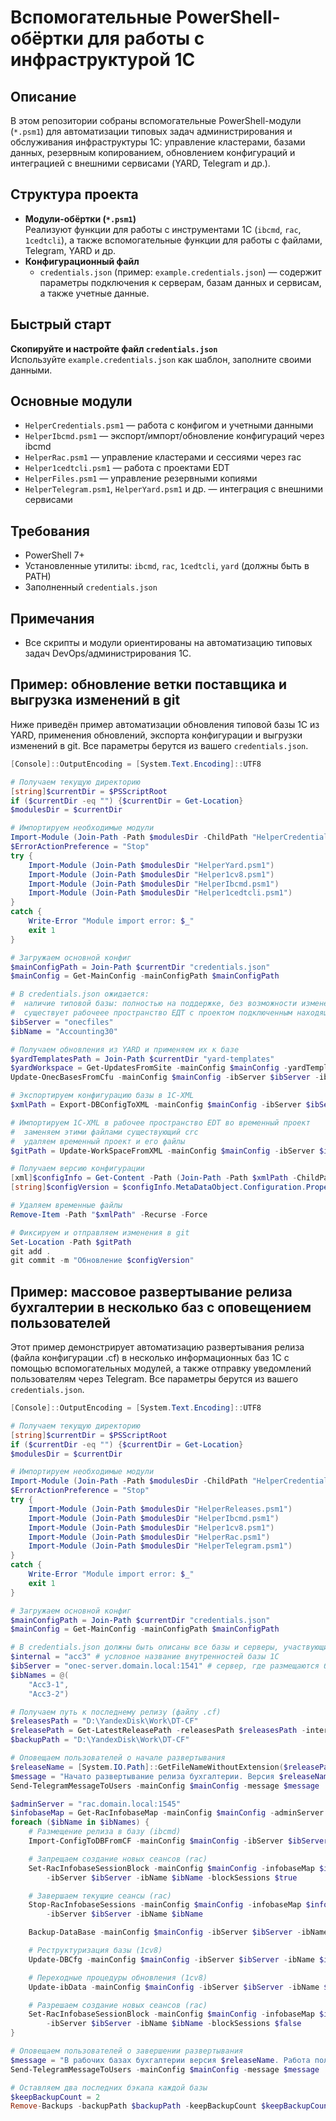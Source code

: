 # Вспомогательные PowerShell-обёртки для работы с инфраструктурой 1С

## Описание

В этом репозитории собраны вспомогательные PowerShell-модули (`*.psm1`) для автоматизации типовых задач администрирования и обслуживания инфраструктуры 1С: управление кластерами, базами данных, резервным копированием, обновлением конфигураций и интеграцией с внешними сервисами (YARD, Telegram и др.).

## Структура проекта

- **Модули-обёртки (`*.psm1`)**  
  Реализуют функции для работы с инструментами 1С (`ibcmd`, `rac`, `1cedtcli`), а также вспомогательные функции для работы с файлами, Telegram, YARD и др.
- **Конфигурационный файл**  
  - `credentials.json` (пример: `example.credentials.json`) — содержит параметры подключения к серверам, базам данных и сервисам, а также учетные данные.

## Быстрый старт

**Скопируйте и настройте файл `credentials.json`**  
   Используйте `example.credentials.json` как шаблон, заполните своими данными.

## Основные модули

- `HelperCredentials.psm1` — работа с конфигом и учетными данными
- `HelperIbcmd.psm1` — экспорт/импорт/обновление конфигураций через ibcmd
- `HelperRac.psm1` — управление кластерами и сессиями через rac
- `Helper1cedtcli.psm1` — работа с проектами EDT
- `HelperFiles.psm1` — управление резервными копиями
- `HelperTelegram.psm1`, `HelperYard.psm1` и др. — интеграция с внешними сервисами

## Требования

- PowerShell 7+
- Установленные утилиты: `ibcmd`, `rac`, `1cedtcli`, `yard` (должны быть в PATH)
- Заполненный `credentials.json`

## Примечания

- Все скрипты и модули ориентированы на автоматизацию типовых задач DevOps/администрирования 1С.

## Пример: обновление ветки поставщика и выгрузка изменений в git

Ниже приведён пример автоматизации обновления типовой базы 1С из YARD, применения обновлений, экспорта конфигурации и выгрузки изменений в git. Все параметры берутся из вашего `credentials.json`.

```powershell
[Console]::OutputEncoding = [System.Text.Encoding]::UTF8

# Получаем текущую директорию
[string]$currentDir = $PSScriptRoot
if ($currentDir -eq "") {$currentDir = Get-Location}
$modulesDir = $currentDir

# Импортируем необходимые модули
Import-Module (Join-Path -Path $modulesDir -ChildPath "HelperCredentials.psm1")
$ErrorActionPreference = "Stop"
try {
    Import-Module (Join-Path $modulesDir "HelperYard.psm1")
    Import-Module (Join-Path $modulesDir "Helper1cv8.psm1")
    Import-Module (Join-Path $modulesDir "HelperIbcmd.psm1")
    Import-Module (Join-Path $modulesDir "Helper1cedtcli.psm1")
}
catch {
    Write-Error "Module import error: $_"
    exit 1
}

# Загружаем основной конфиг
$mainConfigPath = Join-Path $currentDir "credentials.json"
$mainConfig = Get-MainConfig -mainConfigPath $mainConfigPath

# В credentials.json ожидается:
#  наличие типовой базы: полностью на поддержке, без возможности изменений
#  существует рабочеее пространство ЕДТ с проектом подключенным находящемся на ветке поставщика
$ibServer = "onecfiles"
$ibName = "Accounting30"

# Получаем обновления из YARD и применяем их к базе
$yardTemplatesPath = Join-Path $currentDir "yard-templates"
$yardWorkspace = Get-UpdatesFromSite -mainConfig $mainConfig -yardTemplatesPath $yardTemplatesPath -yardTemplateName "Accounting30"
Update-OnecBasesFromCfu -mainConfig $mainConfig -ibServer $ibServer -ibName $ibName -cfusPath $yardWorkspace

# Экспортируем конфигурацию базы в 1C-XML
$xmlPath = Export-DBConfigToXML -mainConfig $mainConfig -ibServer $ibServer -ibName $ibName

# Импортируем 1C-XML в рабочее пространство EDT во временный проект
#  заменяем этими файлами существующий crc
#  удаляем временный проект и его файлы
$gitPath = Update-WorkSpaceFromXML -mainConfig $mainConfig -ibServer $ibServer -ibName $ibName -xmlPath $xmlPath

# Получаем версию конфигурации
[xml]$configInfo = Get-Content -Path (Join-Path -Path $xmlPath -ChildPath "Configuration.xml")
[string]$configVersion = $configInfo.MetaDataObject.Configuration.Properties.Version

# Удаляем временные файлы
Remove-Item -Path "$xmlPath" -Recurse -Force

# Фиксируем и отправляем изменения в git
Set-Location -Path $gitPath
git add .
git commit -m "Обновление $configVersion"
```

## Пример: массовое развертывание релиза бухгалтерии в несколько баз с оповещением пользователей

Этот пример демонстрирует автоматизацию развертывания релиза (файла конфигурации .cf) в несколько информационных баз 1С с помощью вспомогательных модулей, а также отправку уведомлений пользователям через Telegram. Все параметры берутся из вашего `credentials.json`.

```powershell
[Console]::OutputEncoding = [System.Text.Encoding]::UTF8

# Получаем текущую директорию
[string]$currentDir = $PSScriptRoot
if ($currentDir -eq "") {$currentDir = Get-Location}
$modulesDir = $currentDir

# Импортируем необходимые модули
Import-Module (Join-Path -Path $modulesDir -ChildPath "HelperCredentials.psm1")
$ErrorActionPreference = "Stop"
try {
    Import-Module (Join-Path $modulesDir "HelperReleases.psm1")
    Import-Module (Join-Path $modulesDir "HelperIbcmd.psm1")
    Import-Module (Join-Path $modulesDir "Helper1cv8.psm1")
    Import-Module (Join-Path $modulesDir "HelperRac.psm1")
    Import-Module (Join-Path $modulesDir "HelperTelegram.psm1")
}
catch {
    Write-Error "Module import error: $_"
    exit 1
}

# Загружаем основной конфиг
$mainConfigPath = Join-Path $currentDir "credentials.json"
$mainConfig = Get-MainConfig -mainConfigPath $mainConfigPath

# В credentials.json должны быть описаны все базы и серверы, участвующие в развертывании
$internal = "acc3" # условное название внутренностей базы 1С
$ibServer = "onec-server.domain.local:1541" # сервер, где размещаются базы
$ibNames = @(
    "Acc3-1",
    "Acc3-2")

# Получаем путь к последнему релизу (файлу .cf)
$releasesPath = "D:\YandexDisk\Work\DT-CF"
$releasePath = Get-LatestReleasePath -releasesPath $releasesPath -internal $internal
$backupPath = "D:\YandexDisk\Work\DT-CF"

# Оповещаем пользователей о начале развертывания
$releaseName = [System.IO.Path]::GetFileNameWithoutExtension($releasePath)
$message = "Начато развертывание релиза бухгалтерии. Версия $releaseName. Работа пользователей будет завершена и заблокирована."
Send-TelegramMessageToUsers -mainConfig $mainConfig -message $message

$adminServer = "rac.domain.local:1545"
$infobaseMap = Get-RacInfobaseMap -mainConfig $mainConfig -adminServer $adminServer -ibServer $ibServer
foreach ($ibName in $ibNames) {
    # Размещение релиза в базу (ibcmd)
    Import-ConfigToDBFromCF -mainConfig $mainConfig -ibServer $ibServer -ibName $ibName -releasePath $releasePath

    # Запрещаем создание новых сеансов (rac)
    Set-RacInfobaseSessionBlock -mainConfig $mainConfig -infobaseMap $infobaseMap -adminServer $adminServer `
        -ibServer $ibServer -ibName $ibName -blockSessions $true

    # Завершаем текущие сеансы (rac)
    Stop-RacInfobaseSessions -mainConfig $mainConfig -infobaseMap $infobaseMap -adminServer $adminServer `
        -ibServer $ibServer -ibName $ibName

    Backup-DataBase -mainConfig $mainConfig -ibServer $ibServer -ibName $ibName -dtsPath $backupPath -addDateToName $true

    # Реструктуризация базы (1cv8)
    Update-DBCfg -mainConfig $mainConfig -ibServer $ibServer -ibName $ibName

    # Переходные процедуры обновления (1cv8)
    Update-ibData -mainConfig $mainConfig -ibServer $ibServer -ibName $ibName

    # Разрешаем создание новых сеансов (rac)
    Set-RacInfobaseSessionBlock -mainConfig $mainConfig -infobaseMap $infobaseMap -adminServer $adminServer `
        -ibServer $ibServer -ibName $ibName -blockSessions $false    
}

# Оповещаем пользователей о завершении развертывания
$message = "В рабочих базах бухгалтерии версия $releaseName. Работа пользователей разрешена."
Send-TelegramMessageToUsers -mainConfig $mainConfig -message $message

# Оставляем два последних бэкапа каждой базы
$keepBackupCount = 2
Remove-Backups -backupPath $backupPath -keepBackupCount $keepBackupCount

```

